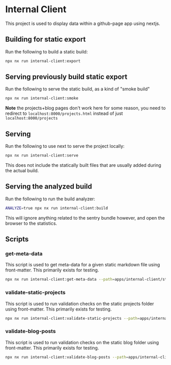 # Internal Client

This project is used to display data within a github-page app using nextjs.

<!-- whitespace change to trigger build -->

## Building for static export

Run the following to build a static build:

```bash
npx nx run internal-client:export
```

## Serving previously build static export

Run the following to serve the static build, as a kind of "smoke build"

```bash
npx nx run internal-client:smoke
```

**Note** the projects+blog pages don't work here for some reason, you need to redirect to
`localhost:8000/projects.html` instead of just `localhost:8000/projects`

## Serving

Run the following to use next to serve the project locally:

```bash
npx nx run internal-client:serve
```

This does not include the statically built files that are usually added during the actual build.

## Serving the analyzed build

Run the following to run the build analyzer:

```bash
ANALYZE=true npx nx run internal-client:build
```

This will ignore anything related to the sentry bundle however, and open the browser
to the statistics.

## Scripts

### get-meta-data

This script is used to get meta-data for a given static markdown file using
front-matter. This primarily exists for testing.

```bash
npx nx run internal-client:get-meta-data --path=apps/internal-client/static/projects/fcc-calculator.md
```

### validate-static-projects

This script is used to run validation checks on the static
projects folder using front-matter. This primarily exists for testing.

```bash
npx nx run internal-client:validate-static-projects --path=apps/internal-client/static/projects/
```

### validate-blog-posts

This script is used to run validation checks on the static
blog folder using front-matter. This primarily exists for testing.

```bash
npx nx run internal-client:validate-blog-posts --path=apps/internal-client/static/blog/
```
